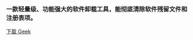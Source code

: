 ### 一款轻量级、功能强大的软件卸载工具，能彻底清除软件残留文件和注册表项。
 <a href="https://memo.8235467.xyz/geek.exe" download="geek.exe" class="download-btn" id="geek-download"><i class="fas fa-download"></i> 下载 Geek </a>